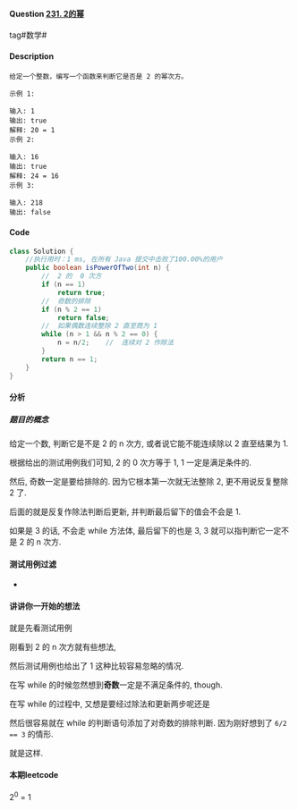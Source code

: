 #### Question [231. 2的幂](https://leetcode-cn.com/problems/power-of-two/)

tag#数学#



#### Description

```
给定一个整数，编写一个函数来判断它是否是 2 的幂次方。

示例 1:

输入: 1
输出: true
解释: 20 = 1
示例 2:

输入: 16
输出: true
解释: 24 = 16
示例 3:

输入: 218
输出: false
```







#### Code

```java
class Solution {
    //执行用时：1 ms, 在所有 Java 提交中击败了100.00%的用户
    public boolean isPowerOfTwo(int n) {
        //  2 的  0 次方
        if (n == 1)
            return true;
        //  奇数的排除
        if (n % 2 == 1) 
            return false;            
        //  如果偶数连续整除 2 直至商为 1         
        while (n > 1 && n % 2 == 0) {
            n = n/2;    //  连续对 2 作除法
        }
        return n == 1;
    }
}
```







#### 分析

##### 题目的概念

给定一个数, 判断它是不是 2 的 n 次方, 或者说它能不能连续除以 2 直至结果为 1.

根据给出的测试用例我们可知, 2 的 0 次方等于 1, 1 一定是满足条件的.

然后, 奇数一定是要给排除的. 因为它根本第一次就无法整除 2, 更不用说反复整除 2 了.

后面的就是反复作除法判断后更新, 并判断最后留下的值会不会是 1.

如果是 3 的话, 不会走 while 方法体, 最后留下的也是 3,  3 就可以指判断它一定不是 2 的 n 次方.





#### 测试用例过滤

-





#### 讲讲你一开始的想法

就是先看测试用例

刚看到 2 的 n 次方就有些想法, 

然后测试用例也给出了 1 这种比较容易忽略的情况.

在写 while 的时候忽然想到**奇数**一定是不满足条件的, though.

在写 while 的过程中, 又想是要经过除法和更新两步呢还是

然后很容易就在 while 的判断语句添加了对奇数的排除判断. 因为刚好想到了 `6/2 == 3` 的情形.

就是这样.





#### 本期leetcode	

2<sup>0</sup> = 1



